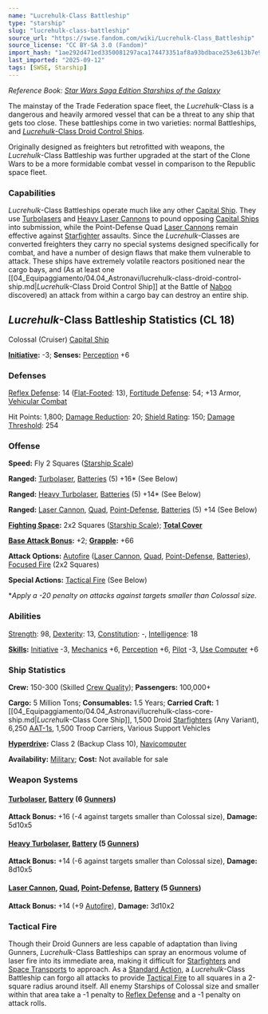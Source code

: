 ```yaml
---
name: "Lucrehulk-Class Battleship"
type: "starship"
slug: "lucrehulk-class-battleship"
source_url: "https://swse.fandom.com/wiki/Lucrehulk-Class_Battleship"
source_license: "CC BY-SA 3.0 (Fandom)"
import_hash: "1ae292d471ed3350081297aca174473351af8a93bdbace253e613b7e96f6ab63"
last_imported: "2025-09-12"
tags: [SWSE, Starship]
---
```

*Reference Book: [Star Wars Saga Edition Starships of the Galaxy](https://swse.fandom.com/wiki/Star_Wars_Saga_Edition_Starships_of_the_Galaxy)*

The mainstay of the Trade Federation space fleet, the *Lucrehulk*-Class is a dangerous and heavily armored vessel that can be a threat to any ship that gets too close. These battleships come in two varieties: normal Battleships, and [*Lucrehulk*-Class Droid Control Ships](https://swse.fandom.com/wiki/Lucrehulk-Class_Droid_Control_Ships).

Originally designed as freighters but retrofitted with weapons, the *Lucrehulk*-Class Battleship was further upgraded at the start of the Clone Wars to be a more formidable combat vessel in comparison to the Republic space fleet.

### Capabilities
*Lucrehulk*-Class Battleships operate much like any other [Capital Ship](https://swse.fandom.com/wiki/Capital_Ship). They use [Turbolasers](https://swse.fandom.com/wiki/Turbolasers) and [Heavy Laser Cannons](https://swse.fandom.com/wiki/Heavy_Laser_Cannons) to pound opposing [Capital Ships](https://swse.fandom.com/wiki/Capital_Ships) into submission, while the Point-Defense Quad [Laser Cannons](https://swse.fandom.com/wiki/Laser_Cannons) remain effective against [Starfighter](https://swse.fandom.com/wiki/Starfighter) assaults. Since the *Lucrehulk*-Classes are converted freighters they carry no special systems designed specifically for combat, and have a number of design flaws that make them vulnerable to attack. These ships have extremely volatile reactors positioned near the cargo bays, and (As at least one [[04_Equipaggiamento/04.04_Astronavi/lucrehulk-class-droid-control-ship.md|*Lucrehulk*-Class Droid Control Ship]] at the Battle of [Naboo](https://swse.fandom.com/wiki/Naboo) discovered) an attack from within a cargo bay can destroy an entire ship.

## *Lucrehulk*-Class Battleship Statistics (CL 18)
Colossal (Cruiser) [Capital Ship](https://swse.fandom.com/wiki/Capital_Ship)

**[Initiative](https://swse.fandom.com/wiki/Initiative):** -3; **Senses:** [Perception](https://swse.fandom.com/wiki/Perception) +6
### Defenses
[Reflex Defense](https://swse.fandom.com/wiki/Reflex_Defense_(Vehicles)): 14 ([Flat-Footed](https://swse.fandom.com/wiki/Flat-Footed): 13), [Fortitude Defense](https://swse.fandom.com/wiki/Fortitude_Defense_(Vehicles)): 54; +13 Armor, [Vehicular Combat](https://swse.fandom.com/wiki/Vehicular_Combat)

Hit Points: 1,800; [Damage Reduction](https://swse.fandom.com/wiki/Damage_Reduction): 20; [Shield Rating](https://swse.fandom.com/wiki/Shield_Rating): 150; [Damage Threshold](https://swse.fandom.com/wiki/Damage_Threshold_(Vehicles)): 254
### Offense
**Speed:** Fly 2 Squares ([Starship Scale](https://swse.fandom.com/wiki/Starship_Scale))

**Ranged:** [Turbolaser](https://swse.fandom.com/wiki/Turbolaser), [Batteries](https://swse.fandom.com/wiki/Weapon_Batteries) (5) +16* (See Below)

**Ranged:** [Heavy Turbolaser](https://swse.fandom.com/wiki/Heavy_Turbolaser), [Batteries](https://swse.fandom.com/wiki/Weapon_Batteries) (5) +14* (See Below)

**Ranged:** [Laser Cannon](https://swse.fandom.com/wiki/Laser_Cannon), [Quad](https://swse.fandom.com/wiki/Quad), [Point-Defense](https://swse.fandom.com/wiki/Point-Defense), [Batteries](https://swse.fandom.com/wiki/Weapon_Batteries) (5) +14 (See Below)

**[Fighting Space](https://swse.fandom.com/wiki/Fighting_Space):** 2x2 Squares ([Starship Scale](https://swse.fandom.com/wiki/Starship_Scale)); **[Total Cover](https://swse.fandom.com/wiki/Total_Cover)**

**[Base Attack Bonus](https://swse.fandom.com/wiki/Base_Attack_Bonus):** +2; **[Grapple](https://swse.fandom.com/wiki/Grapple):** +66

**Attack Options:** [Autofire](https://swse.fandom.com/wiki/Autofire_(Vehicle_Combat)) ([Laser Cannon](https://swse.fandom.com/wiki/Laser_Cannon), [Quad](https://swse.fandom.com/wiki/Quad), [Point-Defense](https://swse.fandom.com/wiki/Point-Defense), [Batteries](https://swse.fandom.com/wiki/Weapon_Batteries)), [Focused Fire](https://swse.fandom.com/wiki/Focused_Fire) (2x2 Squares)

**Special Actions:** [Tactical Fire](https://swse.fandom.com/wiki/Tactical_Fire) (See Below)

**Apply a -20 penalty on attacks against targets smaller than Colossal size.*

### Abilities
[Strength](https://swse.fandom.com/wiki/Strength): 98, [Dexterity](https://swse.fandom.com/wiki/Dexterity): 13, [Constitution](https://swse.fandom.com/wiki/Constitution): -, [Intelligence](https://swse.fandom.com/wiki/Intelligence): 18

**[Skills](https://swse.fandom.com/wiki/Skills):** [Initiative](https://swse.fandom.com/wiki/Initiative) -3, [Mechanics](https://swse.fandom.com/wiki/Mechanics) +6, [Perception](https://swse.fandom.com/wiki/Perception) +6, [Pilot](https://swse.fandom.com/wiki/Pilot) -3, [Use Computer](https://swse.fandom.com/wiki/Use_Computer) +6
### Ship Statistics
**Crew:** 150-300 (Skilled [Crew Quality](https://swse.fandom.com/wiki/Crew_Quality)); **Passengers:** 100,000+

**Cargo:** 5 Million Tons; **Consumables:** 1.5 Years; **Carried Craft:** 1 [[04_Equipaggiamento/04.04_Astronavi/lucrehulk-class-core-ship.md|*Lucrehulk*-Class Core Ship]], 1,500 Droid [Starfighters](https://swse.fandom.com/wiki/Starfighters) (Any Variant), 6,250 [AAT-1s](https://swse.fandom.com/wiki/AAT-1s), 1,500 Troop Carriers, Various Support Vehicles

**[Hyperdrive](https://swse.fandom.com/wiki/Hyperdrive):** Class 2 (Backup Class 10), [Navicomputer](https://swse.fandom.com/wiki/Navicomputer)

**Availability:** [Military](https://swse.fandom.com/wiki/Military); **Cost:** Not available for sale
### Weapon Systems

#### **[Turbolaser](https://swse.fandom.com/wiki/Turbolaser), [Battery](https://swse.fandom.com/wiki/Weapon_Batteries) (6 [Gunners](https://swse.fandom.com/wiki/Gunners))**
**Attack Bonus:** +16 (-4 against targets smaller than Colossal size), **Damage:** 5d10x5
#### **[Heavy Turbolaser](https://swse.fandom.com/wiki/Heavy_Turbolaser), [Battery](https://swse.fandom.com/wiki/Weapon_Batteries) (5 [Gunners](https://swse.fandom.com/wiki/Gunners))**
**Attack Bonus:** +14 (-6 against targets smaller than Colossal size), **Damage:** 8d10x5
#### **[Laser Cannon](https://swse.fandom.com/wiki/Laser_Cannon), [Quad](https://swse.fandom.com/wiki/Quad), [Point-Defense](https://swse.fandom.com/wiki/Point-Defense), [Battery](https://swse.fandom.com/wiki/Weapon_Batteries) (5 [Gunners](https://swse.fandom.com/wiki/Gunners))**
**Attack Bonus:** +14 (+9 [Autofire](https://swse.fandom.com/wiki/Autofire_(Vehicle_Combat))), **Damage:** 3d10x2
### Tactical Fire
Though their Droid Gunners are less capable of adaptation than living Gunners, *Lucrehulk*-Class Battleships can spray an enormous volume of laser fire into its immediate area, making it difficult for [Starfighters](https://swse.fandom.com/wiki/Starfighters) and [Space Transports](https://swse.fandom.com/wiki/Space_Transports) to approach. As a [Standard Action](https://swse.fandom.com/wiki/Standard_Action), a *Lucrehulk*-Class Battleship can forgo all attacks to provide [Tactical Fire](https://swse.fandom.com/wiki/Tactical_Fire) to all squares in a 2-square radius around itself. All enemy Starships of Colossal size and smaller within that area take a -1 penalty to [Reflex Defense](https://swse.fandom.com/wiki/Reflex_Defense) and a -1 penalty on attack rolls.